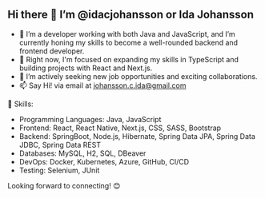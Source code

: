 ## Hi there 👋 I’m @idacjohansson or Ida Johansson

- 🚀 I’m a developer working with both Java and JavaScript, and I’m currently honing my skills to become a well-rounded backend and frontend developer. 
- 🌱 Right now, I'm focused on expanding my skills in TypeScript and building projects with React and Next.js.
- 👯 I’m actively seeking new job opportunities and exciting collaborations.
- 📫 Say Hi! via email at johansson.c.ida@gmail.com

🔧 Skills:
- Programming Languages: Java, JavaScript
- Frontend: React, React Native, Next.js, CSS, SASS, Bootstrap
- Backend: SpringBoot, Node.js, Hibernate, Spring Data JPA, Spring Data JDBC, Spring Data REST
- Databases: MySQL, H2, SQL, DBeaver
- DevOps: Docker, Kubernetes, Azure, GitHub, CI/CD
- Testing: Selenium, JUnit

Looking forward to connecting! 😊
